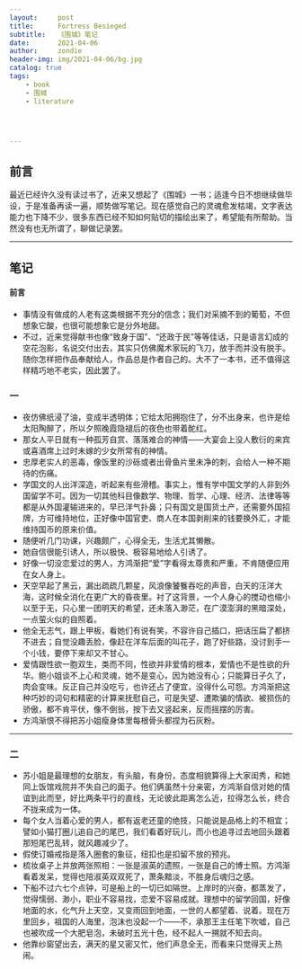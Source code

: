 ```yaml
---
layout:     post
title:      Fortress Besieged
subtitle:   《围城》笔记
date:       2021-04-06
author:     zondie
header-img: img/2021-04-06/bg.jpg
catalog: true
tags:
    - book
    - 围城
    - literature




---
```


## 前言

最近已经许久没有读过书了，近来又想起了《围城》一书；适逢今日不想继续做毕设，于是准备再读一遍，顺势做写笔记。现在感觉自己的灵魂愈发枯竭，文字表达能力也下降不少，很多东西已经不知如何贴切的描绘出来了，希望能有所帮助。当然没有也无所谓了，聊做记录罢。

***

## 笔记

#### 前言

- 事情没有做成的人老有这类根据不充分的信念；我们对采摘不到的葡萄，不但想象它酸，也很可能想象它是分外地甜。
- 不过，近来觉得献书也像“致身于国”、“还政于民”等等佳话，只是语言幻成的空花泡影，名说交付出去，其实只仿佛魔术家玩的飞刀，放手而并没有脱手。随你怎样把作品奉献给人，作品总是作者自己的。大不了一本书，还不值得这样精巧地不老实，因此罢了。

### 一

- 夜仿佛纸浸了油，变成半透明体；它给太阳拥抱住了，分不出身来，也许是给太阳陶醉了，所以夕照晚霞隐褪后的夜色也带着酡红。
- 那女人平日就有一种孤芳自赏、落落难合的神情——大宴会上没人敷衍的来宾或喜酒席上过时未嫁的少女所常有的神情。
- 忠厚老实人的恶毒，像饭里的沙砾或者出骨鱼片里未净的刺，会给人一种不期待的伤痛。
- 学国文的人出洋深造，听起来有些滑稽。事实上，惟有学中国文学的人非到外国留学不可。因为一切其他科目像数学、物理、哲学、心理、经济、法律等等都是从外国灌输进来的，早已洋气扑鼻；只有国文是国货土产，还需要外国招牌，方可维持地位，正好像中国官吏、商人在本国剥削来的钱要换外汇，才能维持国币的原来价值。
- 随便听几门功课，兴趣颇广，心得全无，生活尤其懒散。
- 她自信很能引诱人，所以极快、极容易地给人引诱了。
- 好像一切没恋爱过的男人，方鸿渐把“爱”字看得太尊贵和严重，不肯随便应用在女人身上。
- 天空早起了黑云，漏出疏疏几颗星，风浪像饕餮吞吃的声音，白天的汪洋大海，这时候全消化在更广大的昏夜里。衬了这背景，一个人身心的搅动也缩小以至于无，只心里一团明天的希望，还未落入渺茫，在广漠澎湃的黑暗深处，一点萤火似的自照着。
- 他全无志气，跟上甲板，看她们有说有笑，不容许自己插口，把话压扁了都挤不进去；自觉没趣丢脸，像赶在洋车后面的叫花子，跑了好些路，没讨到手一个小钱，要停下来却又不甘心。
- 爱情跟性欲一胞双生，类而不同，性欲并非爱情的根本，爱情也不是性欲的升华。鲍小姐谈不上心和灵魂，她不是变心，因为她没有心；只能算日子久了，肉会变味。反正自己并没吃亏，也许还占了便宜，没得什么可怨。方鸿渐把这种巧妙的词句和精密的计算来抚慰自己，可是失望、遭欺骗的情欲、被损伤的骄傲，都不肯平伏，像不倒翁，按下去又竖起来，反而摇摆的厉害。
- 方鸿渐恨不得把苏小姐瘦身体里每根骨头都捏为石灰粉。

----------

### 二

- 苏小姐是最理想的女朋友，有头脑，有身份，态度相貌算得上大家闺秀，和她同上饭馆戏院并不失自己的面子。他们俩虽然十分亲密，方鸿渐自信对她的情谊到此而至，好比两条平行的直线，无论彼此距离怎么近，拉得怎么长，终合不拢来成为一体。
- 每个女人当着心爱的男人，都有返老还童的绝技，只能说是品格上的不相宜；譬如小猫打圈儿追自己的尾巴，我们看着好玩儿，而小也追寻过去地回头跟着那短尾巴乱转，就风趣减少了。
- 假使订婚戒指是落入圈套的象征，纽扣也是扣留不放的预兆。
- 梳妆桌子上并放两张照相：一张是淑英的遗照，一张是自己的博士照。方鸿渐看着发呆，觉得也陪淑英双双死了，萧条黯淡，不胜身后魂归之感。
- 下船不过六七个点钟，可是船上的一切已如隔世。上岸时的兴奋，都蒸发了，觉得懦弱、渺小，职业不容易找，恋爱不容易成就。理想中的留学回国，好像地面的水，化气升上天空，又变雨回到地面，一世的人都望着、说着。现在万里回乡，祖国的人海里，泡沫也没起一个——不，承那王主任笔下吹嘘，自己也被吹成一个大肥皂泡，未破时五光十色，经不起人一搠就不知去向。
- 他靠纱窗望出去，满天的星又密又忙，他们声息全无，而看来只觉得天上热闹。

